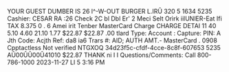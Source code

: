 YOUR GUEST DUMBER IS 26 l^-W-OUT BURGER L.IRÛ 320 5 1634 5235 Cashier: CESAR RA :26 Check 2C bl Dbl Er' 2 Meci Selt Orìrk iilUNlER-Eat Ifi TAX 8.375 0 . 6 Amei irit Tenber MasterCard Charge CHARGE DETAI 11 40 5.10 4.60 21.10 1.77 $22.87 $22.87 .00 tlard Type: Account : Capture: PIN: A Jth Code: Acjth Ref: da8 ia6 Trars #: AID; AUTH AMT.- MasterCard . 0908 Cpptactless Not verified NTGXOQ 34d23f5c-cfdf-4cce-8c8f-607653 5235 AÛ00ÛÛ00Û41010 $22.87 THANK ni I I Questions/Comments: Call 800-786-1000 2023-11-27 LI 5 3:16 PM